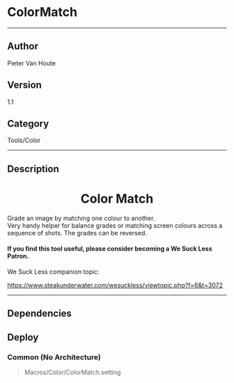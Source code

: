 # ColorMatch
___

## Author
Pieter Van Houte

## Version
1.1

## Category
Tools/Color

___

## Description
<h1><center>Color Match</center></h1>

<p>Grade an image by matching one colour to another.<br>
Very handy helper for balance grades or matching screen colours across a sequence of shots. The grades can be reversed.
<h4>If you find this tool useful, please consider becoming a We Suck Less Patron.</h4>
We Suck Less companion topic:


https://www.steakunderwater.com/wesuckless/viewtopic.php?f=6&t=3072

___

## Dependencies

## Deploy

### Common (No Architecture)

> Macros/Color/ColorMatch.setting  
